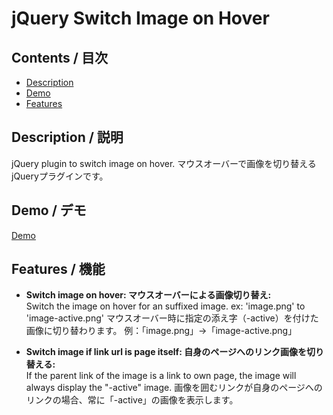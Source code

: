# jQuery Switch Image on Hover
 
## Contents / 目次

- [Description](#description)
- [Demo](#demo)
- [Features](#features)

## Description / 説明

jQuery plugin to switch image on hover.
マウスオーバーで画像を切り替えるjQueryプラグインです。


## Demo / デモ

[Demo](https://wanakijiji.github.io/hover-image/)

## Features / 機能

- **Switch image on hover:
  マウスオーバーによる画像切り替え:**  
  Switch the image on hover for an suffixed image.
  ex: 'image.png' to 'image-active.png'
  マウスオーバー時に指定の添え字（-active）を付けた画像に切り替わります。
  例：「image.png」→「image-active.png」
  
- **Switch image if link url is page itself:
  自身のページへのリンク画像を切り替える:**  
  If the parent link of the image is a link to own page, the image will always display the "-active" image.
  画像を囲むリンクが自身のページへのリンクの場合、常に「-active」の画像を表示します。
  
